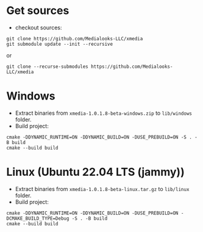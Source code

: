 # Get sources

- checkout sources:
```shell
git clone https://github.com/Medialooks-LLC/xmedia
git submodule update --init --recursive
```
or
```shell
git clone --recurse-submodules https://github.com/Medialooks-LLC/xmedia
```

# Windows
- Extract binaries from `xmedia-1.0.1.8-beta-windows.zip` to `lib/windows` folder.
- Build project:
```shell
cmake -DDYNAMIC_RUNTIME=ON -DDYNAMIC_BUILD=ON -DUSE_PREBUILD=ON -S . -B build
cmake --build build
```

# Linux (Ubuntu 22.04 LTS (jammy))
- Extract binaries from `xmedia-1.0.1.8-beta-linux.tar.gz` to `lib/linux` folder.
- Build project:
```shell
cmake -DDYNAMIC_RUNTIME=ON -DDYNAMIC_BUILD=ON -DUSE_PREBUILD=ON -DCMAKE_BUILD_TYPE=Debug -S . -B build
cmake --build build
```